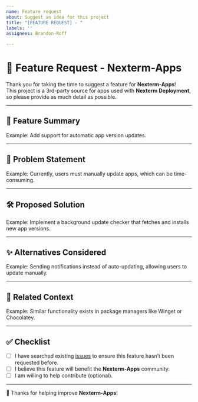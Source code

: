 ```yaml
---
name: Feature request
about: Suggest an idea for this project
title: "[FEATURE REQUEST] - "
labels: ''
assignees: Brandon-Roff

---
```


# 🚀 Feature Request - Nexterm-Apps

Thank you for taking the time to suggest a feature for **Nexterm-Apps**!  
This project is a 3rd-party source for apps used with **Nexterm Deployment**, so please provide as much detail as possible.

---

## 📌 Feature Summary
<!-- A short, clear description of the feature you’re requesting -->
Example: Add support for automatic app version updates.

---

## 🤔 Problem Statement
<!-- What problem does this feature solve, or what is currently missing? -->
Example: Currently, users must manually update apps, which can be time-consuming.

---

## 🛠 Proposed Solution
<!-- Describe your proposed solution in detail -->
Example: Implement a background update checker that fetches and installs new app versions.

---

## ✨ Alternatives Considered
<!-- Did you consider any alternative solutions? If so, please describe them -->
Example: Sending notifications instead of auto-updating, allowing users to update manually.

---

## 🔗 Related Context
<!-- Add any additional context, references, or screenshots that might help us understand your request -->
Example: Similar functionality exists in package managers like Winget or Chocolatey.

---

## ✅ Checklist
- [ ] I have searched existing [issues](../../issues) to ensure this feature hasn’t been requested before.
- [ ] I believe this feature will benefit the **Nexterm-Apps** community.
- [ ] I am willing to help contribute (optional).

---

🙌 Thanks for helping improve **Nexterm-Apps**!
